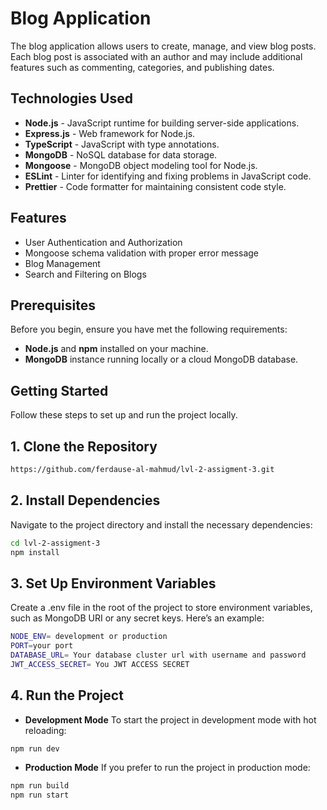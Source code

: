 # Blog Application

The blog application allows users to create, manage, and view blog posts. Each blog post is associated with an author and may include additional features such as commenting, categories, and publishing dates.

## Technologies Used

- **Node.js** - JavaScript runtime for building server-side applications.
- **Express.js** - Web framework for Node.js.
- **TypeScript** - JavaScript with type annotations.
- **MongoDB** - NoSQL database for data storage.
- **Mongoose** - MongoDB object modeling tool for Node.js.
- **ESLint** - Linter for identifying and fixing problems in JavaScript code.
- **Prettier** - Code formatter for maintaining consistent code style.

## Features

- User Authentication and Authorization
- Mongoose schema validation with proper error message
- Blog Management
- Search and Filtering on Blogs

## Prerequisites

Before you begin, ensure you have met the following requirements:

- **Node.js** and **npm** installed on your machine.
- **MongoDB** instance running locally or a cloud MongoDB database.

## Getting Started

Follow these steps to set up and run the project locally.

## 1. Clone the Repository

```bash
https://github.com/ferdause-al-mahmud/lvl-2-assigment-3.git
```

## 2. Install Dependencies

Navigate to the project directory and install the necessary dependencies:

```bash
cd lvl-2-assigment-3
npm install
```

## 3. Set Up Environment Variables

Create a .env file in the root of the project to store environment variables, such as MongoDB URI or any secret keys. Here’s an example:

```bash
NODE_ENV= development or production
PORT=your port
DATABASE_URL= Your database cluster url with username and password
JWT_ACCESS_SECRET= You JWT ACCESS SECRET
```

## 4. Run the Project

- **Development Mode**
  To start the project in development mode with hot reloading:

```bash
npm run dev
```

- **Production Mode**
  If you prefer to run the project in production mode:

```bash
npm run build
npm run start
```
